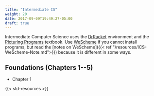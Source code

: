 ```yaml
---
title: "Intermediate CS"
weight: 20
date: 2017-09-09T19:49:27-05:00
draft: true
---
```


Intermediate Computer Science uses the [DrRacket](http://racket-lang.org) environment and the [Picturing Programs](http://PicturingPrograms.com) textbook. Use [WeScheme](http://wescheme.org) if you cannot install programs, but read the [notes on WeScheme]({{< ref "/resources/ICS-WeScheme-Note.md">}}) because it is different in some ways.

## Foundations (Chapters 1--5)

* Chapter 1


{{< std-resources >}}

